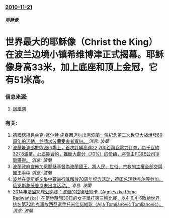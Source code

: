 ### [2010-11-21](/news/2010/11/21/index.md)

##### 耶稣像
#  世界最大的耶稣像（Christ the King）在波兰边境小镇希维博津正式揭幕。耶稣像身高33米，加上底座和顶上金冠，它有51米高。




### 信息来源:

1. [凤凰网](http://news.ifeng.com/world/detail_2010_11/22/3189578_0.shtml)

### 有关:

1. [德國總統弗兰克-瓦尔特·施泰因迈尔出席波蘭一個紀念第二次世界大战爆發80周年的活動，並請求波蘭受害者寬恕。 ](/zh/news/2019/09/1/德國總統弗兰克-瓦尔特-施泰因迈尔出席波蘭一個紀念第二次世界大战爆發80周年的活動-並請求波蘭受害者寬恕.md) _消息: 波蘭_
2. [波蘭能源部於能源市場上，首次訂購高達22,700百萬瓦電力訂單，每千瓦約327.8波幣。此長期合約，推斷大部分（70%）的份額，將會由PG&E公司爭取獲得。](/zh/news/2018/08/7/波蘭能源部於能源市場上-首次訂購高達22700百萬瓦電力訂單-每千瓦約3278波幣-此長期合約-推斷大部分-70.md) _消息: 波蘭_
3. [波蘭政府宣佈加冕耶穌基督為波蘭國王，將人民、世俗、宗教的主權全部交與國王手中](/zh/news/2016/11/19/波蘭政府宣佈加冕耶穌基督為波蘭國王-將人民-世俗-宗教的主權全部交與國王手中.md) _消息: 波蘭_
4. [波兰在奥斯威辛集中营举行其解放70周年纪念活动，德国总理默克尔等参加。俄罗斯总统普京未出席活动。](/zh/news/2015/01/27/波兰在奥斯威辛集中营举行其解放70周年纪念活动-德国总理默克尔等参加-俄罗斯总统普京未出席活动.md) _消息: 波蘭_
5. [2014年法國網球公開賽：波蘭的拉德旺絲卡（Agnieszka Roma Radwańska）在當地時間30日的女子單打第三輪比賽，以4-6,4-6敗給世界排名第72的克羅埃西亞選手托米佳諾維琪（Ajla Tomljanović Tomljanovic）。 ](/zh/news/2014/05/30/2014年法國網球公開賽-波蘭的拉德旺絲卡-Agnieszka-Roma-Radwańska-在當地時間30日的女子單打.md) _消息: 波蘭_
